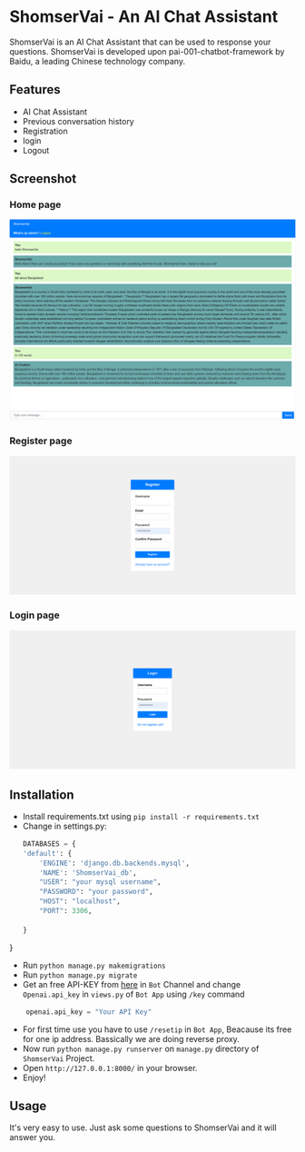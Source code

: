 # ShomserVai - An AI Chat Assistant

ShomserVai is an AI Chat Assistant that can be used to response your questions. ShomserVai is developed upon pai-001-chatbot-framework by Baidu, a leading Chinese technology company. 


## Features

- AI Chat Assistant
- Previous conversation history
- Registration
- login
- Logout

## Screenshot
### Home page
![Example Image](https://github.com/99mominur/ShomserVai/blob/main/Images/127-0-0-1-8000.png)
### Register page
![Example Image](https://github.com/99mominur/ShomserVai/blob/main/Images/Register.png)
### Login page
![Example Image](https://github.com/99mominur/ShomserVai/blob/main/Images/Login.png)
  

## Installation

- Install requirements.txt using `pip install -r requirements.txt`
- Change in settings.py:
    ```python
    DATABASES = {
    'default': {
        'ENGINE': 'django.db.backends.mysql',
        'NAME': 'ShomserVai_db',
        "USER": "your mysql username",
        "PASSWORD": "your password",
        "HOST": "localhost",
        "PORT": 3306,
        
    }
}

 - Run `python manage.py makemigrations`
 - Run `python manage.py migrate`
 - Get an free API-KEY from [here](https://discord.gg/pawan) in `Bot` Channel and change `Openai.api_key` in `views.py` of `Bot App` using `/key` command 

```python
    openai.api_key = "Your API Key"
```
 - For first time use you have to use `/resetip` in `Bot App`, Beacause its free for one ip address.
 Bassically we are doing reverse proxy.
 - Now run `python manage.py runserver` on `manage.py` directory of `ShomserVai` Project.
 - Open `http://127.0.0.1:8000/` in your browser.
 - Enjoy!

## Usage

It's very easy to use. Just ask some questions to ShomserVai and it will answer you.


